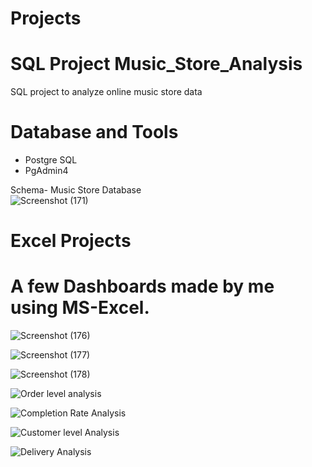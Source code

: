 # Projects

# SQL Project Music_Store_Analysis
SQL project to analyze online music store data

# Database and Tools
* Postgre SQL
* PgAdmin4

Schema- Music Store Database  
![Screenshot (171)](https://github.com/KingKaP1/Projects/assets/106966007/5dccfecb-e3ba-4f3f-b63f-a8bbd2141c59)

# Excel Projects
# A few Dashboards made by me using MS-Excel.
![Screenshot (176)](https://github.com/KingKaP1/Projects/assets/106966007/b97516f3-4455-4705-92dd-c1ec8396ba2a)

![Screenshot (177)](https://github.com/KingKaP1/Projects/assets/106966007/52b35d31-698d-4226-bad9-aed2f11306e4)

![Screenshot (178)](https://github.com/KingKaP1/Projects/assets/106966007/9bd98a4b-e76c-4784-86bc-45998d06967a)

![Order level analysis](https://github.com/KingKaP1/Projects/assets/106966007/56f50d99-857a-4e6f-baba-fea1f1c6617b)

![Completion Rate Analysis](https://github.com/KingKaP1/Projects/assets/106966007/847afa88-5c7e-45a3-8c09-c4fcbb087b65)

![Customer level Analysis](https://github.com/KingKaP1/Projects/assets/106966007/c33222e9-63ee-4d7a-8f2b-4a407f62cf20)

![Delivery Analysis](https://github.com/KingKaP1/Projects/assets/106966007/83ac07a3-3acb-4690-b081-a4059749497a)

